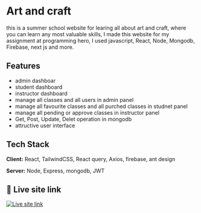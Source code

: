 
# Art and craft

this is a summer school website for learing all about art and craft, where you can learn any most valuable skills, I made this website for my assignment at programming hero, I used javascript, React, Node, Mongodb, Firebase, next js and more. 



## Features

- admin dashboar
- student dashboard
- instructor dashboard
- manage all classes and all users in admin panel
- manage all favourite classes and all purched classes in studnet panel
- manage all pending or approve classes in instructor panel
- Get, Post, Update, Delet operation in mongodb
- attructive user interface



## Tech Stack

**Client:** React, TailwindCSS, React query, Axios, firebase, ant design

**Server:** Node, Express, mongodb, JWT


## 🔗 Live site link
[![Live site link](https://img.shields.io/badge/my_portfolio-000?style=for-the-badge&logo=ko-fi&logoColor=white)](https://art-and-craft-823bc.web.app/)


